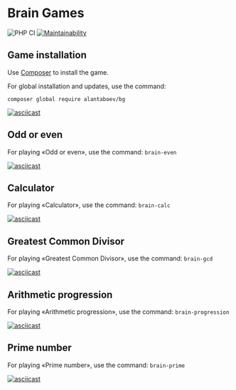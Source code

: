 # Brain Games

![PHP CI](https://github.com/alantaboev/bg/workflows/PHP%20CI/badge.svg)
[![Maintainability](https://api.codeclimate.com/v1/badges/a99a88d28ad37a79dbf6/maintainability)](https://codeclimate.com/github/codeclimate/codeclimate/maintainability)

## Game installation
Use [Composer](https://getcomposer.org/) to install the game.

For global installation and updates, use the command:
```
composer global require alantaboev/bg
```
[![asciicast](https://asciinema.org/a/XfbfhXDVJjdmBcH0PdNkLZ96a.svg)](https://asciinema.org/a/XfbfhXDVJjdmBcH0PdNkLZ96a)

## Odd or even
For playing «Odd or even», use the command: `brain-even`

[![asciicast](https://asciinema.org/a/xwMyM5IlzPKU7MHNZQf0ovxwd.svg)](https://asciinema.org/a/xwMyM5IlzPKU7MHNZQf0ovxwd)

## Calculator
For playing «Calculator», use the command: `brain-calc`

[![asciicast](https://asciinema.org/a/5xUuGMFoQLiF3wZDuRRb1FL1t.svg)](https://asciinema.org/a/5xUuGMFoQLiF3wZDuRRb1FL1t)

## Greatest Common Divisor
For playing «Greatest Common Divisor», use the command: `brain-gcd`

[![asciicast](https://asciinema.org/a/iZ7KzgcMSRTttlBfQATsZddh5.svg)](https://asciinema.org/a/iZ7KzgcMSRTttlBfQATsZddh5)

## Arithmetic progression
For playing «Arithmetic progression», use the command: `brain-progression`

[![asciicast](https://asciinema.org/a/4Xx6YJp6OLL7R9UTT0VCpekdX.svg)](https://asciinema.org/a/4Xx6YJp6OLL7R9UTT0VCpekdX)

## Prime number
For playing «Prime number», use the command: `brain-prime`

[![asciicast](https://asciinema.org/a/iDE7JZsnBGb8NK03LlCEZc98Y.svg)](https://asciinema.org/a/iDE7JZsnBGb8NK03LlCEZc98Y)